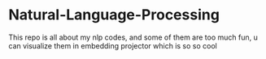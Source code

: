 # Natural-Language-Processing
This repo is all about my nlp codes, and some of them are too much fun, u can visualize them in embedding projector which is so so cool
